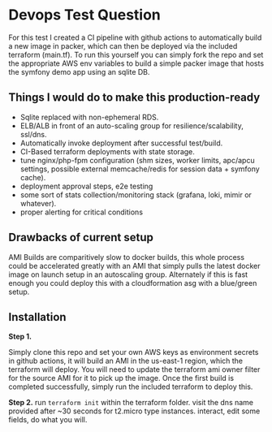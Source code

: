 Devops Test Question
========================

For this test I created a CI pipeline with github actions to automatically build a new image in packer, which can then be deployed via the included terraform (main.tf). To run this yourself you can simply fork the repo and set the appropriate AWS env variables to build a simple packer image that hosts the symfony demo app using an sqlite DB. 

Things I would do to make this production-ready
------------

  * Sqlite replaced with non-ephemeral RDS.
  * ELB/ALB in front of an auto-scaling group for resilience/scalability, ssl/dns.
  * Automatically invoke deployment after successful test/build.
  * CI-Based terraform deployments with state storage.
  * tune nginx/php-fpm configuration (shm sizes, worker limits, apc/apcu settings, possible external memcache/redis for session data + symfony cache).
  * deployment approval steps, e2e testing
  * some sort of stats collection/monitoring stack (grafana, loki, mimir or whatever).
  * proper alerting for critical conditions 

Drawbacks of current setup
----------
AMI Builds are comparitively slow to docker builds, this whole process could be accelerated greatly with an AMI that simply pulls the latest docker image on launch setup in an autoscaling group. 
Alternately if this is fast enough you could deploy this with a cloudformation asg with a blue/green setup. 

Installation
------------

**Step 1.**

Simply clone this repo and set your own AWS keys as environment secrets in github actions, it will build an AMI in the us-east-1 region, which the terraform will deploy. You will need to update the terraform ami owner filter for the source AMI for it to pick up the image. Once the first build is completed successfully, simply run the included terraform to deploy this. 

**Step 2.** 
run `terraform init` within the terraform folder.
visit the dns name provided after ~30 seconds for t2.micro type instances. interact, edit some fields, do what you will. 
